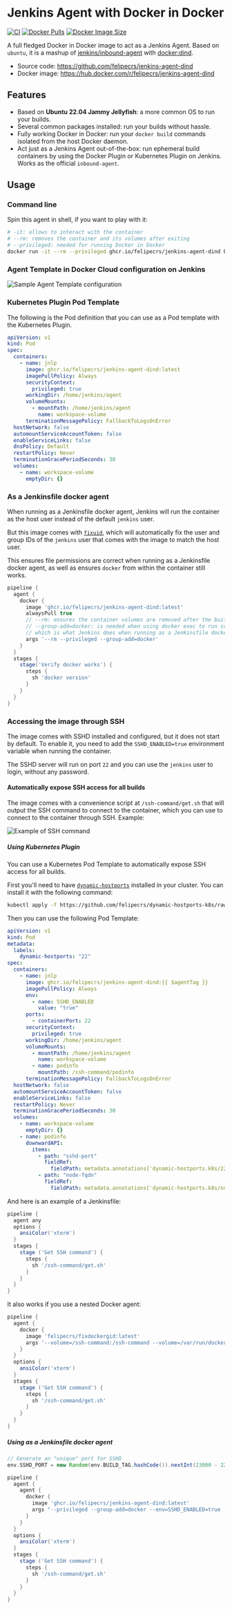 # Jenkins Agent with Docker in Docker

[![CI](https://github.com/felipecrs/jenkins-agent-dind/workflows/ci/badge.svg?branch=master&event=push)](https://github.com/felipecrs/jenkins-agent-dind/actions?query=workflow%3Aci+branch%3Amaster+event%3Apush)
[![Docker Pulls](https://img.shields.io/docker/pulls/felipecrs/jenkins-agent-dind)](https://hub.docker.com/r/felipecrs/jenkins-agent-dind)
[![Docker Image Size](https://img.shields.io/docker/image-size/felipecrs/jenkins-agent-dind/latest)](https://hub.docker.com/r/felipecrs/jenkins-agent-dind)

A full fledged Docker in Docker image to act as a Jenkins Agent. Based on `ubuntu`, it is a mashup of [jenkins/inbound-agent](https://github.com/jenkinsci/docker-inbound-agent) with [docker:dind](https://github.com/docker-library/docker).

- Source code: <https://github.com/felipecrs/jenkins-agent-dind>
- Docker image: <https://hub.docker.com/r/felipecrs/jenkins-agent-dind>

## Features

- Based on **Ubuntu 22.04 Jammy Jellyfish**: a more common OS to run your builds.
- Several common packages installed: run your builds without hassle.
- Fully working Docker in Docker: run your `docker build` commands isolated from the host Docker daemon.
- Act just as a Jenkins Agent out-of-the-box: run ephemeral build containers by using the Docker Plugin or Kubernetes Plugin on Jenkins. Works as the official `inbound-agent`.

## Usage

### Command line

Spin this agent in shell, if you want to play with it:

```sh
# -it: allows to interact with the container
# --rm: removes the container and its volumes after exiting
# --privileged: needed for running Docker in Docker
docker run -it --rm --privileged ghcr.io/felipecrs/jenkins-agent-dind bash
```

### Agent Template in Docker Cloud configuration on Jenkins

![Sample Agent Template configuration](https://user-images.githubusercontent.com/29582865/106769145-66379180-661b-11eb-93e3-5a7742eb46c0.png)

### Kubernetes Plugin Pod Template

The following is the Pod definition that you can use as a Pod template with the Kubernetes Plugin.

```yaml
apiVersion: v1
kind: Pod
spec:
  containers:
    - name: jnlp
      image: ghcr.io/felipecrs/jenkins-agent-dind:latest
      imagePullPolicy: Always
      securityContext:
        privileged: true
      workingDir: /home/jenkins/agent
      volumeMounts:
        - mountPath: /home/jenkins/agent
          name: workspace-volume
      terminationMessagePolicy: FallbackToLogsOnError
  hostNetwork: false
  automountServiceAccountToken: false
  enableServiceLinks: false
  dnsPolicy: Default
  restartPolicy: Never
  terminationGracePeriodSeconds: 30
  volumes:
    - name: workspace-volume
      emptyDir: {}
```

### As a Jenkinsfile docker agent

When running as a Jenkinsfile docker agent, Jenkins will run the container as the host user instead of the default `jenkins` user.

But this image comes with [`fixuid`](https://github.com/boxboat/fixuid), which will automatically fix the user and group IDs of the `jenkins` user that comes with the image to match the host user.

This ensures file permissions are correct when running as a Jenkinsfile docker agent, as well as ensures `docker` from within the container still works.

```groovy
pipeline {
  agent {
    docker {
      image 'ghcr.io/felipecrs/jenkins-agent-dind:latest'
      alwaysPull true
      // --rm: ensures the container volumes are removed after the build
      // --group-add=docker: is needed when using docker exec to run commands,
      // which is what Jenkins does when running as a Jenkinsfile docker agent
      args '--rm --privileged --group-add=docker'
    }
  }
  stages {
    stage('Verify docker works') {
      steps {
        sh 'docker version'
      }
    }
  }
}
```

### Accessing the image through SSH

The image comes with SSHD installed and configured, but it does not start by default. To enable it, you need to add the `SSHD_ENABLED=true` environment variable when running the container.

The SSHD server will run on port `22` and you can use the `jenkins` user to login, without any password.

#### Automatically expose SSH access for all builds

The image comes with a convenience script at `/ssh-command/get.sh` that will output the SSH command to connect to the container, which you can use to connect to the container through SSH. Example:

![Example of SSH command](https://user-images.githubusercontent.com/29582865/203834385-1fb78d1d-5725-4074-8308-83a7b0ec818b.png)

##### Using Kubernetes Plugin

You can use a Kubernetes Pod Template to automatically expose SSH access for all builds.

First you'll need to have [`dynamic-hostports`](https://github.com/felipecrs/dynamic-hostports-k8s) installed in your cluster. You can install it with the following command:

```sh
kubectl apply -f https://github.com/felipecrs/dynamic-hostports-k8s/raw/master/deploy.yaml
```

Then you can use the following Pod Template:

```yaml
apiVersion: v1
kind: Pod
metadata:
  labels:
    dynamic-hostports: "22"
spec:
  containers:
    - name: jnlp
      image: ghcr.io/felipecrs/jenkins-agent-dind:{{ $agentTag }}
      imagePullPolicy: Always
      env:
        - name: SSHD_ENABLED
          value: "true"
      ports:
        - containerPort: 22
      securityContext:
        privileged: true
      workingDir: /home/jenkins/agent
      volumeMounts:
        - mountPath: /home/jenkins/agent
          name: workspace-volume
        - name: podinfo
          mountPath: /ssh-command/podinfo
      terminationMessagePolicy: FallbackToLogsOnError
  hostNetwork: false
  automountServiceAccountToken: false
  enableServiceLinks: false
  restartPolicy: Never
  terminationGracePeriodSeconds: 30
  volumes:
    - name: workspace-volume
      emptyDir: {}
    - name: podinfo
      downwardAPI:
        items:
          - path: "sshd-port"
            fieldRef:
              fieldPath: metadata.annotations['dynamic-hostports.k8s/22']
          - path: "node-fqdn"
            fieldRef:
              fieldPath: metadata.annotations['dynamic-hostports.k8s/node-fqdn']
```

And here is an example of a Jenkinsfile:

```groovy
pipeline {
  agent any
  options {
    ansiColor('xterm')
  }
  stages {
    stage ('Get SSH command') {
      steps {
        sh '/ssh-command/get.sh'
      }
    }
  }
}
```

It also works if you use a nested Docker agent:

```groovy
pipeline {
  agent {
    docker {
      image 'felipecrs/fixdockergid:latest'
      args '--volume=/ssh-command:/ssh-command --volume=/var/run/docker.sock:/var/run/docker.sock --group-add=docker'
    }
  }
  options {
    ansiColor('xterm')
  }
  stages {
    stage ('Get SSH command') {
      steps {
        sh '/ssh-command/get.sh'
      }
    }
  }
}
```

##### Using as a Jenkinsfile docker agent

```groovy
// Generate an "unique" port for SSHD
env.SSHD_PORT = new Random(env.BUILD_TAG.hashCode()).nextInt(23000 - 22000) + 22000

pipeline {
  agent {
    agent {
      docker {
        image 'ghcr.io/felipecrs/jenkins-agent-dind:latest'
        args "--privileged --group-add=docker --env=SSHD_ENABLED=true --publish=${env.SSHD_PORT}:22"
      }
    }
  }
  options {
    ansiColor('xterm')
  }
  stages {
    stage ('Get SSH command') {
      steps {
        sh '/ssh-command/get.sh'
      }
    }
  }
}
```
